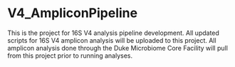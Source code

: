 # V4_AmpliconPipeline

This is the project for 16S V4 analysis pipeline development. All updated scripts for 16S V4 amplicon analysis will be uploaded to this project. All amplicon analysis done through the Duke Microbiome Core Facility will pull from this project prior to running analyses. 

